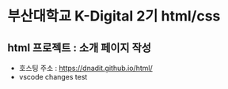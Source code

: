 # 부산대학교 K-Digital 2기 html/css
## html 프로젝트 : 소개 페이지 작성
+ 호스팅 주소 : https://dnadit.github.io/html/
+ vscode changes test
